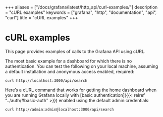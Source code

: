 +++
aliases = ["/docs/grafana/latest/http_api/curl-examples/"]
description = "cURL examples"
keywords = ["grafana", "http", "documentation", "api", "curl"]
title = "cURL examples"
+++

# cURL examples

This page provides examples of calls to the Grafana API using cURL.

The most basic example for a dashboard for which there is no authentication. You can test the following on your local machine, assuming a default installation and anonymous access enabled, required:

```
curl http://localhost:3000/api/search
```

Here’s a cURL command that works for getting the home dashboard when you are running Grafana locally with [basic authentication]({{< relref "../auth/#basic-auth" >}}) enabled using the default admin credentials:

```
curl http://admin:admin@localhost:3000/api/search
```
